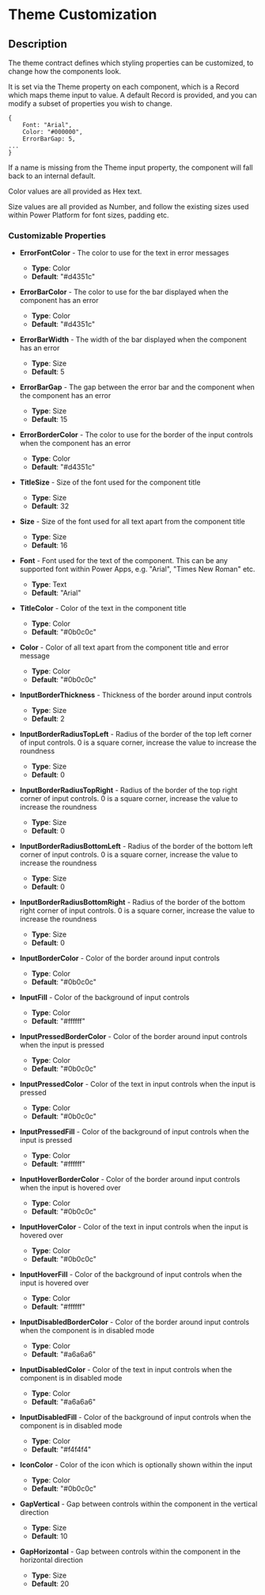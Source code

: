 # Theme Customization

## Description

The theme contract defines which styling properties can be customized, to change how the components look.

It is set via the Theme property on each component, which is a Record which maps theme input to value. A default Record is provided, and you can modify a subset of properties you wish to change.

```
{
    Font: "Arial",
    Color: "#000000",
    ErrorBarGap: 5,
...
}
```

If a name is missing from the Theme input property, the component will fall back to an internal default.

Color values are all provided as Hex text.

Size values are all provided as Number, and follow the existing sizes used within Power Platform for font sizes, padding etc.

### Customizable Properties

- **ErrorFontColor** - The color to use for the text in error messages
    - **Type**: Color
    - **Default**: "#d4351c"

- **ErrorBarColor** - The color to use for the bar displayed when the component has an error
    - **Type**: Color
    - **Default**: "#d4351c"

- **ErrorBarWidth** - The width of the bar displayed when the component has an error
    - **Type**: Size
    - **Default**: 5

- **ErrorBarGap** - The gap between the error bar and the component when the component has an error
    - **Type**: Size
    - **Default**: 15

- **ErrorBorderColor** - The color to use for the border of the input controls when the component has an error
    - **Type**: Color
    - **Default**: "#d4351c"

- **TitleSize** - Size of the font used for the component title
    - **Type**: Size
    - **Default**: 32

- **Size** - Size of the font used for all text apart from the component title
    - **Type**: Size
    - **Default**: 16

- **Font** - Font used for the text of the component. This can be any supported font within Power Apps, e.g. "Arial", "Times New Roman" etc.
    - **Type**: Text
    - **Default**: "Arial"

- **TitleColor** - Color of the text in the component title
    - **Type**: Color
    - **Default**: "#0b0c0c"

- **Color** - Color of all text apart from the component title and error message
    - **Type**: Color
    - **Default**: "#0b0c0c"

- **InputBorderThickness** - Thickness of the border around input controls
    - **Type**: Size
    - **Default**: 2

- **InputBorderRadiusTopLeft** - Radius of the border of the top left corner of input controls. 0 is a square corner, increase the value to increase the roundness
    - **Type**: Size
    - **Default**: 0

- **InputBorderRadiusTopRight** - Radius of the border of the top right corner of input controls. 0 is a square corner, increase the value to increase the roundness
    - **Type**: Size
    - **Default**: 0

- **InputBorderRadiusBottomLeft** - Radius of the border of the bottom left corner of input controls. 0 is a square corner, increase the value to increase the roundness
    - **Type**: Size
    - **Default**: 0

- **InputBorderRadiusBottomRight** - Radius of the border of the bottom right corner of input controls. 0 is a square corner, increase the value to increase the roundness
    - **Type**: Size
    - **Default**: 0

- **InputBorderColor** - Color of the border around input controls
    - **Type**: Color
    - **Default**: "#0b0c0c"

- **InputFill** - Color of the background of input controls
    - **Type**: Color
    - **Default**: "#ffffff"

- **InputPressedBorderColor** - Color of the border around input controls when the input is pressed
    - **Type**: Color
    - **Default**: "#0b0c0c"

- **InputPressedColor** - Color of the text in input controls when the input is pressed
    - **Type**: Color
    - **Default**: "#0b0c0c"

- **InputPressedFill** - Color of the background of input controls when the input is pressed
    - **Type**: Color
    - **Default**: "#ffffff"

- **InputHoverBorderColor** - Color of the border around input controls when the input is hovered over
    - **Type**: Color
    - **Default**: "#0b0c0c"

- **InputHoverColor** - Color of the text in input controls when the input is hovered over
    - **Type**: Color
    - **Default**: "#0b0c0c"

- **InputHoverFill** - Color of the background of input controls when the input is hovered over
    - **Type**: Color
    - **Default**: "#ffffff"

- **InputDisabledBorderColor** - Color of the border around input controls when the component is in disabled mode
    - **Type**: Color
    - **Default**: "#a6a6a6"

- **InputDisabledColor** - Color of the text in input controls when the component is in disabled mode
    - **Type**: Color
    - **Default**: "#a6a6a6"

- **InputDisabledFill** - Color of the background of input controls when the component is in disabled mode
    - **Type**: Color
    - **Default**: "#f4f4f4"

- **IconColor** - Color of the icon which is optionally shown within the input
    - **Type**: Color
    - **Default**: "#0b0c0c"

- **GapVertical** - Gap between controls within the component in the vertical direction
    - **Type**: Size
    - **Default**: 10

- **GapHorizontal** - Gap between controls within the component in the horizontal direction
    - **Type**: Size
    - **Default**: 20